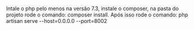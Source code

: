 Intale o php pelo menos na versão 7.3, instale o composer, na pasta do projeto rode o comando: composer install. Após isso rode o comando: php artisan serve --host=0.0.0.0 --port=8002
